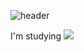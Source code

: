 ![header](https://capsule-render.vercel.app/api?type=waving&color=auto&height=160&section=header&text=YEOM's%20GitHub&fontSize=70)

I'm studying <img src="https://img.shields.io/badge/Java-orange?style=flat&logo=Java&logoColor=007396"/>

